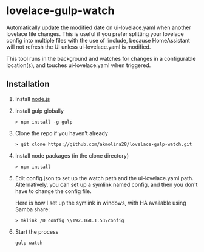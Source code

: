 # lovelace-gulp-watch
Automatically update the modified date on ui-lovelace.yaml when another lovelace file changes. This is useful if you prefer splitting your lovelace config into multiple files with the use of !include, because HomeAssistant will not refresh the UI unless ui-lovelace.yaml is modified.

This tool runs in the background and watches for changes in a configurable location(s), and touches ui-lovelace.yaml when triggered.



## Installation

1. Install [node.js](https://nodejs.org/en/)

2. Install gulp globally

    ```
    > npm install -g gulp
    ```

3. Clone the repo if you haven't already

    ```
    > git clone https://github.com/akmolina28/lovelace-gulp-watch.git
    ```
    
4. Install node packages (in the clone directory)

    ```
    > npm install
    ```
    
5. Edit config.json to set up the watch path and the ui-lovelace.yaml path. Alternatively, you can set up a symlink named config, and then you don't have to change the config file.

    Here is how I set up the symlink in windows, with HA available using Samba share:

    ```
    > mklink /D config \\192.168.1.53\config
    ```
    
6. Start the process

    ```
    gulp watch
    ```

